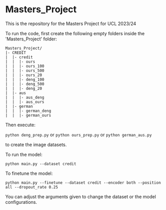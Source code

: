 # Masters_Project
This is the repository for the Masters Project for UCL 2023/24

To run the code, first create the following empty folders inside the 'Masters_Project' folder:

```
Masters_Project/
|- CREDIT
|  |- credit
|  |  |- ours
|  |  |- ours_100
|  |  |- ours_500
|  |  |- ours_20
|  |  |- deng_100
|  |  |- deng_500
|  |  |- deng_20
|  |- aus
|  |  |- aus_deng
|  |  |- aus_ours
|  |- german
|  |  |- german_deng
|  |  |- german_ours
```

Then execute:

```python deng_prep.py```
or
```python ours_prep.py```
or
```python german_aus.py```

to create the image datasets.

To run the model:

```python main.py --dataset credit```

To finetune the model:

```python main.py --finetune --dataset credit --encoder both --position all --dropout_rate 0.25```

You can adjust the arguments given to change the dataset or the model configurations.